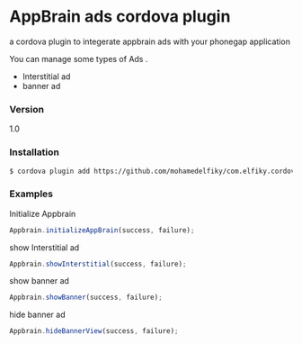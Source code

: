 # AppBrain ads cordova plugin
a cordova plugin to integerate appbrain ads with your phonegap application

You can manage some types of Ads .

  - Interstitial ad
  - banner ad


### Version
1.0

### Installation

```sh
$ cordova plugin add https://github.com/mohamedelfiky/com.elfiky.cordova.plugin.appbrain.git
```

### Examples

Initialize Appbrain
```js
Appbrain.initializeAppBrain(success, failure);
```

show Interstitial ad
```js
Appbrain.showInterstitial(success, failure);
```

show banner ad
```js
Appbrain.showBanner(success, failure);
```

hide banner ad
```js
Appbrain.hideBannerView(success, failure);
```
